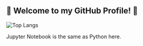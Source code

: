 ## 👋 Welcome to my GitHub Profile! 👋

![Top Langs](https://github-readme-stats.vercel.app/api/top-langs/?username=diptandel&size_weight=0.5&count_weight=0.5&langs_count=7&layout=donut&theme=dark)

Jupyter Notebook is the same as Python here. 
